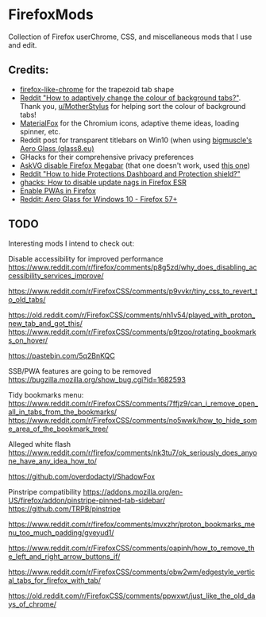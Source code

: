 # FirefoxMods
Collection of Firefox userChrome, CSS, and miscellaneous mods that I use and edit.

## Credits:
- [firefox-like-chrome](https://github.com/pratyushtewari/firefox-like-chrome) for the trapezoid tab shape
- [Reddit "How to adaptively change the colour of background tabs?"](https://old.reddit.com/r/FirefoxCSS/comments/naup3i/how_to_adaptively_change_the_colour_of_background/). Thank you, [u/MotherStylus](https://github.com/aminomancer/uc.css.js) for helping sort the colour of background tabs!
- [MaterialFox](https://github.com/muckSponge/MaterialFox) for the Chromium icons, adaptive theme ideas, loading spinner, etc.
- Reddit post for transparent titlebars on Win10 (when using [bigmuscle's Aero Glass (glass8.eu)](http://www.glass8.eu/)
- GHacks for their comprehensive privacy preferences
- [AskVG disable Firefox Megabar](https://www.askvg.com/tip-new-working-method-to-disable-enlarging-address-bar-in-mozilla-firefox/) (that one doesn't work, used [this one](https://www.askvg.com/tip-the-best-working-method-to-get-classic-address-bar-in-mozilla-firefox/))
- [Reddit "How to hide Protections Dashboard and Protection shield?" ](https://www.reddit.com/r/firefox/comments/kafi3y/how_to_hide_protections_dashboard_and_protection/)
- [ghacks: How to disable update nags in Firefox ESR](https://www.ghacks.net/2014/11/10/display-an-update-badge-in-firefox/)
- [Enable PWAs in Firefox](https://www.thurrott.com/cloud/web-browsers/mozilla-firefox/246039/tip-use-firefox-for-web-apps)
- [Reddit: Aero Glass for Windows 10 - Firefox 57+](https://old.reddit.com/r/FirefoxCSS/comments/7o8a6j/code_screenshot_aero_glass_windows_10_firefox_57/)

## TODO
Interesting mods I intend to check out:

Disable accessibility for improved performance
https://www.reddit.com/r/firefox/comments/p8g5zd/why_does_disabling_accessibility_services_improve/

https://www.reddit.com/r/FirefoxCSS/comments/p9vvkr/tiny_css_to_revert_to_old_tabs/

https://old.reddit.com/r/FirefoxCSS/comments/nh1v54/played_with_proton_new_tab_and_got_this/
https://www.reddit.com/r/FirefoxCSS/comments/p9tzqo/rotating_bookmarks_on_hover/

https://pastebin.com/5q2BnKQC

SSB/PWA features are going to be removed
https://bugzilla.mozilla.org/show_bug.cgi?id=1682593

Tidy bookmarks menu:
https://www.reddit.com/r/FirefoxCSS/comments/7ffjz9/can_i_remove_open_all_in_tabs_from_the_bookmarks/
https://www.reddit.com/r/FirefoxCSS/comments/no5wwk/how_to_hide_some_area_of_the_bookmark_tree/

Alleged white flash
https://www.reddit.com/r/firefox/comments/nk3tu7/ok_seriously_does_anyone_have_any_idea_how_to/

https://github.com/overdodactyl/ShadowFox

Pinstripe compatibility
https://addons.mozilla.org/en-US/firefox/addon/pinstripe-pinned-tab-sidebar/
https://github.com/TRPB/pinstripe

https://www.reddit.com/r/firefox/comments/mvxzhr/proton_bookmarks_menu_too_much_padding/gveyud1/

https://www.reddit.com/r/FirefoxCSS/comments/oapinh/how_to_remove_the_left_and_right_arrow_buttons_if/

https://www.reddit.com/r/FirefoxCSS/comments/obw2wm/edgestyle_vertical_tabs_for_firefox_with_tab/

https://old.reddit.com/r/FirefoxCSS/comments/ppwxwt/just_like_the_old_days_of_chrome/

